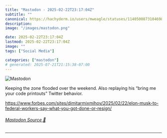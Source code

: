 ```yaml
---
title: "Mastodon - 2025-02-22T23:17:04Z"
subtitle: ""
canonical: https://hachyderm.io/users/mweagle/statuses/114050087310469881
description:
image: "/images/mastodon.png"

date: 2025-02-22T23:17:04Z
lastmod: 2025-02-22T23:17:04Z
image: ""
tags: ["Social Media"]

categories: ["mastodon"]
# generated: 2025-07-21T21:15:38-07:00
---
```

![Mastodon](/images/mastodon.png)

<p>Keeping the zone flooded over the weekend. Also replaying his “bring me your code printouts” Twitter behavior.</p><p><a href="https://www.forbes.com/sites/dimitarmixmihov/2025/02/22/elon-musk-to-federal-workers-say-what-you-got-done-or-resign/" target="_blank" rel="nofollow noopener noreferrer" translate="no"><span class="invisible">https://www.</span><span class="ellipsis">forbes.com/sites/dimitarmixmih</span><span class="invisible">ov/2025/02/22/elon-musk-to-federal-workers-say-what-you-got-done-or-resign/</span></a></p>


###### [Mastodon Source 🐘](https://hachyderm.io/@mweagle/114050087310469881)

___
